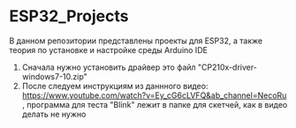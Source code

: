 # ESP32_Projects
В данном репозитории представлены проекты для ESP32, а также теория по установке и настройке среды Arduino IDE
1. Сначала нужно установить драйвер это файл "CP210x-driver-windows7-10.zip"
2. После следуем инструкциям из даннного видео: https://www.youtube.com/watch?v=Ey_cG6cLVFQ&ab_channel=NecoRu , программа для теста "Blink" лежит в папке для скетчей, как в видео делать не нужно
